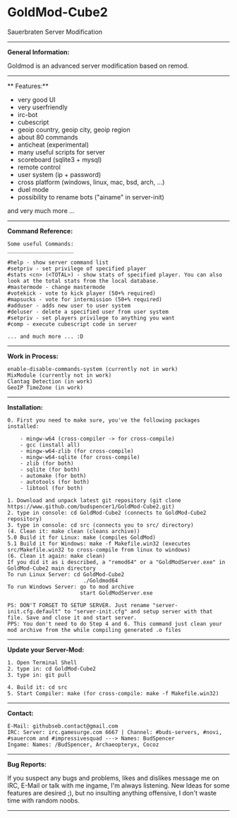 # GoldMod-Cube2
Sauerbraten Server Modification


-------------------------------------------------------------------------------------------------------------

**General Information:**

Goldmod is an advanced server modification based on remod.

-------------------------------------------------------------------------------------------------------------

** Features:**

- very good UI
- very userfriendly
- irc-bot
- cubescript
- geoip country, geoip city, geoip region
- about 80 commands
- anticheat (experimental)
- many useful scripts for server 
- scoreboard (sqlite3 + mysql)
- remote control
- user system (ip + password)
- cross platform (windows, linux, mac, bsd, arch, ...) 
- duel mode
- possibility to rename bots ("ainame" in server-init)

and very much more ...

-------------------------------------------------------------------------------------------------------------

**Command Reference:**

    Some useful Commands:
    _____________________

    #help - show server command list
    #setpriv - set privilege of specified player
    #stats <cn> (<TOTAL>) - show stats of specified player. You can also look at the total stats from the local database.
    #mastermode - change mastermode
    #votekick - vote to kick player (50+% required)
    #mapsucks - vote for intermission (50+% required)
    #adduser - adds new user to user system
    #deluser - delete a specified user from user system
    #setpriv - set players privilege to anything you want
    #comp - execute cubescript code in server
    
    ... and much more ... :D

-------------------------------------------------------------------------------------------------------------

**Work in Process:**

    enable-disable-commands-system (currently not in work)
    MixModule (currently not in work)
    Clantag Detection (in work)
    GeoIP TimeZone (in work)

-------------------------------------------------------------------------------------------------------------

**Installation:**

    0. First you need to make sure, you've the following packages installed:
    
        - mingw-w64 (cross-compiler -> for cross-compile)
        - gcc (install all)
        - mingw-w64-zlib (for cross-compile)
        - mingw-w64-sqlite (for cross-compile)
        - zlib (for both)
        - sqlite (for both)
        - automake (for both)
        - autotools (for both)
        - libtool (for both)
        
    1. Download and unpack latest git repository (git clone https://www.github.com/budspencer1/GoldMod-Cube2.git)
    2. type in console: cd GoldMod-Cube2 (connects to GoldMod-Cube2 repository)
    3. type in console: cd src (connects you to src/ directory)
    (4. Clean it: make clean (cleans archive))
    5.0 Build it for Linux: make (compiles GoldMod)
    5.1 Build it for Windows: make -f Makefile.win32 (executes src/Makefile.win32 to cross-compile from linux to windows)
    (6. Clean it again: make clean)
    If you did it as i described, a "remod64" or a "GoldModServer.exe" in GoldMod-Cube2 main directory
    To run Linux Server: cd GoldMod-Cube2 
                            ./Goldmod64
    To run Windows Server: go to mod archive
                           start GoldModServer.exe
  
    PS: DON'T FORGET TO SETUP SERVER. Just rename "server-init.cfg.default" to "server-init.cfg" and setup server with that file. Save and close it and start server.
    PPS: You don't need to do Step 4 and 6. This command just clean your mod archive from the while compiling generated .o files

-------------------------------------------------------------------------------------------------------------

**Update your Server-Mod:**

    1. Open Terminal Shell
    2. type in: cd GoldMod-Cube2
    3. type in: git pull
    
    4. Build it: cd src
    5. Start Compiler: make (for cross-compile: make -f Makefile.win32)
    
------------------------------------------------------------------------------------------------------------- 

**Contact:**

    E-Mail: githubseb.contact@gmail.com
    IRC: Server: irc.gamesurge.com 6667 | Channel: #buds-servers, #novi, #sauercom and #impressivesquad ---> Names: BudSpencer
    Ingame: Names: /BudSpencer, Archaeopteryx, Cocoz

-------------------------------------------------------------------------------------------------------------

**Bug Reports:**

If you suspect any bugs and problems, likes and dislikes message me on IRC, E-Mail or talk with me ingame, I'm always listening. New Ideas for some features are desired ;), but no insulting anything offensive, I don't waste time with random noobs. 

-------------------------------------------------------------------------------------------------------------
